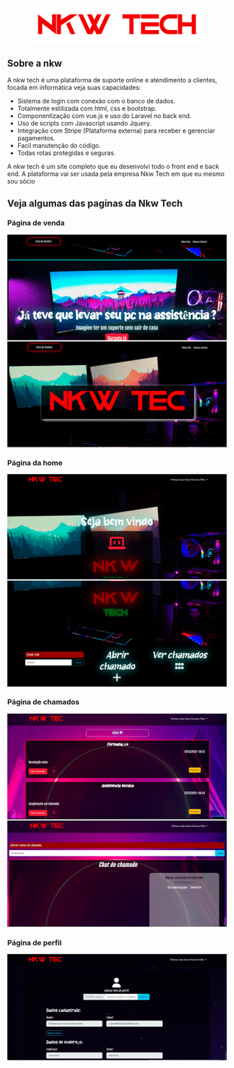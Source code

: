<p align="center"><a href="https://nkwtech.produtosdotiao.com/public" target="blank"><img src="public/img/logo.png" width="400" alt="Laravel Logo"></a></p>



## Sobre a nkw

A nkw tech é uma plataforma de suporte online e atendimento a clientes, focada em informática veja suas capacidades:

- Sistema de login com conexão com o banco de dados.
- Totalmente estilizada com html, css e bootstrap.
- Componentização com vue.js e uso do Laravel no back end.
- Uso de scripts com Javascript usando Jquery.
- Integração com Stripe (Plataforma externa) para receber e gerenciar pagamentos.
- Facil manutenção do código.
- Todas rotas protegidas e seguras.

A nkw tech é um site completo que eu desenvolvi todo o front end e back end. A plataforma vai ser usada pela empresa Nkw Tech em que eu mesmo sou sócio

## Veja algumas das paginas da Nkw Tech

### Página de venda

<img src='public/img/tela11.png'>
<img src='public/img/tela12.png'>

### Página da home

<img src='public/img/tela21.png'>
<img src='public/img/tela22.png'>

### Página de chamados

<img src='public/img/tela31.png'>
<img src='public/img/tela32.png'>

### Página de perfil

<img src='public/img/tela4.png'>







